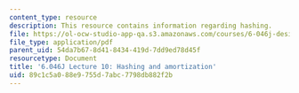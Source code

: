 ```yaml
---
content_type: resource
description: This resource contains information regarding hashing.
file: https://ol-ocw-studio-app-qa.s3.amazonaws.com/courses/6-046j-design-and-analysis-of-algorithms-spring-2012/89c1c5a088e9755d7abc7798db882f2b_MIT6_046JS12_lec10.pdf
file_type: application/pdf
parent_uid: 54da7b67-8d41-8434-419d-7dd9ed78d45f
resourcetype: Document
title: '6.046J Lecture 10: Hashing and amortization'
uid: 89c1c5a0-88e9-755d-7abc-7798db882f2b
---
```

